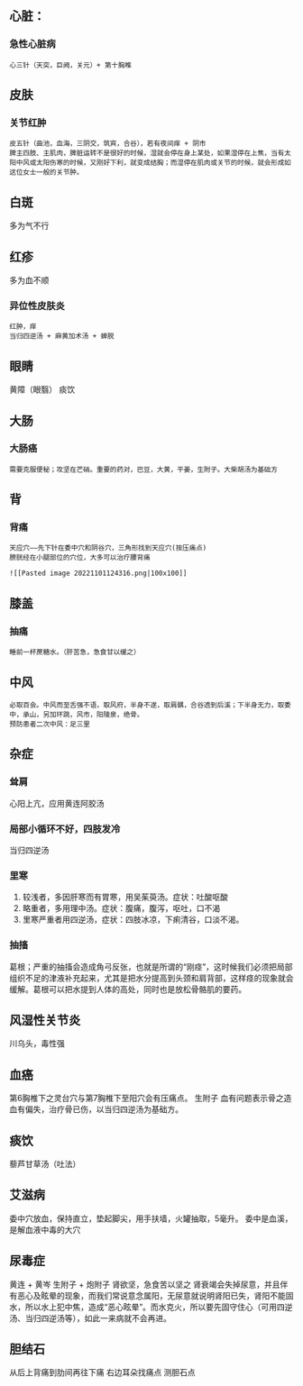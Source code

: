 




## 心脏：
### 急性心脏病
	心三针（天突，巨阙，关元）+ 第十胸椎



## 皮肤
### 关节红肿
	皮五针（曲池，血海，三阴交，筑宾，合谷），若有夜间痒 + 阴市
	脾主四肢、主肌肉，脾脏运转不是很好的时候，湿就会停在身上某处，如果湿停在上焦，当有太阳中风或太阳伤寒的时候，又刚好下利，就变成结胸；而湿停在肌肉或关节的时候，就会形成如这位女士一般的关节肿。

## 白斑
多为气不行

## 红疹
多为血不顺

### 异位性皮肤炎
	红肿，痒
	当归四逆汤 + 麻黄加术汤 + 蝉脱


## 眼睛
黄障（眼翳）
	痰饮


## 大肠
### 大肠癌
	需要克服便秘；攻坚在芒硝。重要的药对，巴豆，大黄，干姜，生附子。大柴胡汤为基础方

## 背
### 背痛
	天应穴——先下针在委中穴和阴谷穴，三角形找到天应穴(按压痛点)
	膀胱经在小腿部位的穴位，大多可以治疗腰背痛
	
	![[Pasted image 20221101124316.png|100x100]]

## 膝盖
### 抽痛
	睡前一杯蔗糖水。（肝苦急，急食甘以缓之）

## 中风
	必取百会。中风而至舌强不语，取风府，半身不遂，取肩髃，合谷透到后溪；下半身无力，取委中，承山，另加环跳，风市，阳陵泉，绝骨。
	预防患者二次中风：足三里




## 杂症

### 耸肩
心阳上亢，应用黄连阿胶汤

### 局部小循环不好，四肢发冷
当归四逆汤

### 里寒
1. 较浅者，多因肝寒而有胃寒，用吴茱萸汤。症状：吐酸呕酸
2. 略重者，多用理中汤。症状：腹痛，腹泻，呕吐，口不渴
3. 里寒严重者用四逆汤，症状：四肢冰凉，下痢清谷，口淡不渴。

### 抽搐
葛根；严重的抽搐会造成角弓反张，也就是所谓的“刚痉”，这时候我们必须把局部组织不足的津液补充起来，尤其是把水分提高到头颈和肩背部，这样痉的现象就会缓解。葛根可以把水提到人体的高处，同时也是放松骨骼肌的要药。

## 风湿性关节炎
川乌头，毒性强


## 血癌
第6胸椎下之灵台穴与第7胸椎下至阳穴会有压痛点。
生附子
血有问题表示骨之造血有偏失，治疗骨已伤，以当归四逆汤为基础方。


## 痰饮
藜芦甘草汤（吐法）


## 艾滋病

委中穴放血，保持直立，垫起脚尖，用手扶墙，火罐抽取，5毫升。
委中是血溪，是解血液中毒的大穴

## 尿毒症
黄连 + 黄岑
生附子 + 炮附子
肾欲坚，急食苦以坚之
肾衰竭会失掉尿意，并且伴有恶心及眩晕的现象，而我们常说意念属阳，无尿意就说明肾阳已失，肾阳不能固水，所以水上犯中焦，造成“恶心眩晕”。而水克火，所以要先固守住心（可用四逆汤、当归四逆汤等），如此一来病就不会再进。


## 胆结石

从后上背痛到肋间再往下痛
右边耳朵找痛点
测胆石点




